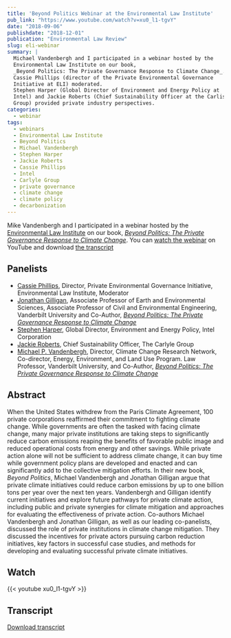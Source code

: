 ```yaml
---
title: 'Beyond Politics Webinar at the Environmental Law Institute'
pub_link: "https://www.youtube.com/watch?v=xu0_l1-tgvY"
date: "2018-09-06"
publishdate: "2018-12-01"
publication: "Environmental Law Review"
slug: eli-webinar
summary: |
  Michael Vandenbergh and I participated in a webinar hosted by the 
  Environmental Law Institute on our book, 
  _Beyond Politics: The Private Governance Response to Climate Change_.
  Cassie Phillips (director of the Private Environmental Governance
  Initiative at ELI) moderated. 
  Stephen Harper (Global Director of Environment and Energy Policy at
  Intel) and Jackie Roberts (Chief Sustainability Officer at the Carlisle
  Group) provided private industry perspectives.
categories:
  - webinar
tags:
  - webinars
  - Environmental Law Institute
  - Beyond Politics
  - Michael Vandenbergh
  - Stephen Harper
  - Jackie Roberts
  - Cassie Phillips
  - Intel
  - Carlyle Group
  - private governance
  - climate change
  - climate policy
  - decarbonization
---
```

Mike Vandenbergh and I participated in a webinar hosted by the 
[Environmental Law Institute](https://www.eli.org/)
on our book, 
[_Beyond Politics: The Private Governance Response to Climate Change_](https://beyondpoliticsbook.com).
You can [watch the webinar](https://www.youtube.com/watch?v=xu0_l1-tgvY) on YouTube and download [the transcript](/files/pubs/pdfs/phillips_2018_dialogue_beyond_politics.pdf)

## Panelists

* [Cassie Phillips](https://www.eli.org/bios/cassie-phillips), 
  Director, Private Environmental Governance Initiative, 
  Environmental Law Institute, Moderator 
* [Jonathan Gilligan](https://jonathangilligan.org), 
  Associate Professor of Earth and Environmental Sciences, 
  Associate Professor of Civil and Environmental Engineering, 
  Vanderbilt University 
  and Co-Author, 
  [_Beyond Politics: The Private Governance Response to Climate Change_](https://beyondpoliticsbook.com)
* [Stephen Harper](https://www.linkedin.com/in/stephen-harper-99962923/), 
  Global Director, Environment and Energy Policy, 
  Intel Corporation 
* [Jackie Roberts](https://www.carlyle.com/about-carlyle/team/jackie-roberts), 
  Chief Sustainability Officer, 
  The Carlyle Group 
* [Michael P. Vandenbergh](https://law.vanderbilt.edu/bio/michael-vandenbergh), 
  Director, Climate Change Research Network, 
  Co-director, Energy, Environment, and Land Use Program. 
  Law Professor, 
  Vanderbilt University, 
  and Co-Author, 
  [_Beyond Politics: The Private Governance Response to Climate Change_](https://beyondpoliticsbook.com)

## Abstract

When the United States withdrew from the Paris Climate Agreement, 100 private corporations reaffirmed their commitment to fighting climate change. While governments are often the tasked with facing climate change, many major private institutions are taking steps to significantly reduce carbon emissions reaping the benefits of favorable public image and reduced operational costs from energy and other savings. While private action alone will not be sufficient to address climate change, it can buy time while government policy plans are developed and enacted and can significantly add to the collective mitigation efforts. In their new book, _Beyond Politics_, Michael Vandenbergh and Jonathan Gilligan argue that private climate initiatives could reduce carbon emissions by up to one billion tons per year over the next ten years. Vandenbergh and Gilligan identify current initiatives and explore future pathways for private climate action, including public and private synergies for climate mitigation and approaches for evaluating the effectiveness of private action. Co-authors Michael Vandenbergh and Jonathan Gilligan, as well as our leading co-panelists, discussed the role of private institutions in climate change mitigation. They discussed the incentives for private actors pursuing carbon reduction initiatives, key factors in successful case studies, and methods for developing and evaluating successful private climate initiatives. 

## Watch

{{< youtube xu0_l1-tgvY >}}

## Transcript

[Download transcript](/files/pubs/pdfs/phillips_2018_dialogue_beyond_politics.pdf)
